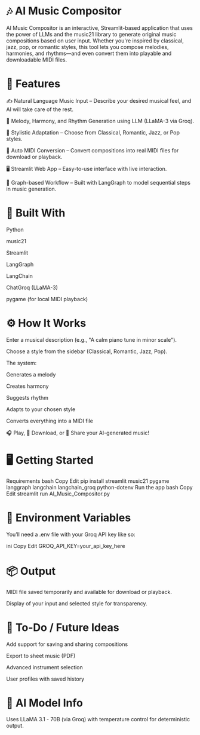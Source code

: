 # 🎶 AI Music Compositor
AI Music Compositor is an interactive, Streamlit-based application that uses the power of LLMs and the music21 library to generate original music compositions based on user input. Whether you're inspired by classical, jazz, pop, or romantic styles, this tool lets you compose melodies, harmonies, and rhythms—and even convert them into playable and downloadable MIDI files.

# 🚀 Features
✍️ Natural Language Music Input – Describe your desired musical feel, and AI will take care of the rest.

🎼 Melody, Harmony, and Rhythm Generation using LLM (LLaMA-3 via Groq).

🎹 Stylistic Adaptation – Choose from Classical, Romantic, Jazz, or Pop styles.

🎵 Auto MIDI Conversion – Convert compositions into real MIDI files for download or playback.

🖥️ Streamlit Web App – Easy-to-use interface with live interaction.

🧠 Graph-based Workflow – Built with LangGraph to model sequential steps in music generation.

# 🧰 Built With
Python

music21

Streamlit

LangGraph

LangChain

ChatGroq (LLaMA-3)

pygame (for local MIDI playback)

# ⚙️ How It Works
Enter a musical description (e.g., "A calm piano tune in minor scale").

Choose a style from the sidebar (Classical, Romantic, Jazz, Pop).

The system:

Generates a melody

Creates harmony

Suggests rhythm

Adapts to your chosen style

Converts everything into a MIDI file

🎧 Play, 🔽 Download, or 🎼 Share your AI-generated music!

# 🖥️ Getting Started
Requirements
bash
Copy
Edit
pip install streamlit music21 pygame langgraph langchain langchain_groq python-dotenv
Run the app
bash
Copy
Edit
streamlit run AI_Music_Compositor.py
# 📁 Environment Variables
You’ll need a .env file with your Groq API key like so:

ini
Copy
Edit
GROQ_API_KEY=your_api_key_here
# 📦 Output
MIDI file saved temporarily and available for download or playback.

Display of your input and selected style for transparency.

# 📌 To-Do / Future Ideas
Add support for saving and sharing compositions

Export to sheet music (PDF)

Advanced instrument selection

User profiles with saved history

# 🧠 AI Model Info
Uses LLaMA 3.1 - 70B (via Groq) with temperature control for deterministic output.
